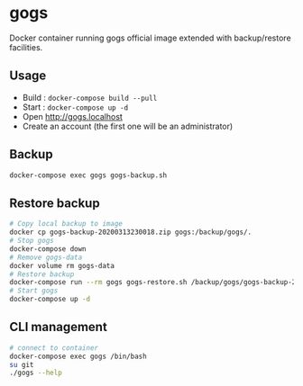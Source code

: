 # gogs

Docker container running gogs official image extended with backup/restore facilities.

## Usage

* Build : `docker-compose build --pull`
* Start : `docker-compose up -d`
* Open http://gogs.localhost
* Create an account (the first one will be an administrator)

## Backup

```bash
docker-compose exec gogs gogs-backup.sh
```

## Restore backup

```bash
# Copy local backup to image
docker cp gogs-backup-20200313230018.zip gogs:/backup/gogs/.
# Stop gogs
docker-compose down
# Remove gogs-data
docker volume rm gogs-data
# Restore backup
docker-compose run --rm gogs gogs-restore.sh /backup/gogs/gogs-backup-20200313230018.zip
# Start gogs
docker-compose up -d
```

## CLI management

```bash
# connect to container
docker-compose exec gogs /bin/bash
su git
./gogs --help
```
